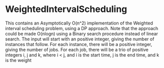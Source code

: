 # WeightedIntervalScheduling
This contains an Asymptotically O(n^2) implementation of the Weighted interval scheduling problem, using a DP approach. Note that the approach could be made O(nlogn) using a Binary search procedure instead of linear search.
The input will start with an positive integer, giving the number of instances that follow. For each
instance, there will be a positive integer, giving the number of jobs. For each job, there will be a trio of
positive integers i, j and k, where i < j, and i is the start time, j is the end time, and k is the weight

